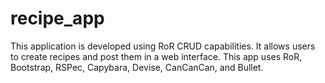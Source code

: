 # recipe_app
This application is developed using RoR CRUD capabilities. It allows users to create recipes and post them in a web interface. This app uses RoR, Bootstrap, RSPec, Capybara, Devise, CanCanCan, and Bullet.
